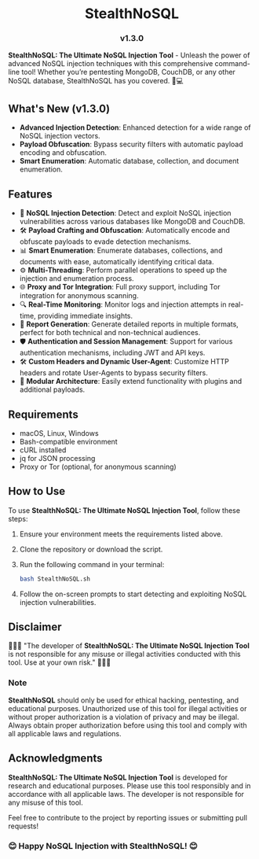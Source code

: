 <h1 align="center">StealthNoSQL</h1>
<h3 align="center">v1.3.0</h3>

**StealthNoSQL: The Ultimate NoSQL Injection Tool** - Unleash the power of advanced NoSQL injection techniques with this comprehensive command-line tool! Whether you’re pentesting MongoDB, CouchDB, or any other NoSQL database, StealthNoSQL has you covered. 🚀💻

## What's New (v1.3.0)

- **Advanced Injection Detection**: Enhanced detection for a wide range of NoSQL injection vectors.
- **Payload Obfuscation**: Bypass security filters with automatic payload encoding and obfuscation.
- **Smart Enumeration**: Automatic database, collection, and document enumeration.

## Features

- 💉 **NoSQL Injection Detection**: Detect and exploit NoSQL injection vulnerabilities across various databases like MongoDB and CouchDB.
- 🛠️ **Payload Crafting and Obfuscation**: Automatically encode and obfuscate payloads to evade detection mechanisms.
- 📊 **Smart Enumeration**: Enumerate databases, collections, and documents with ease, automatically identifying critical data.
- ⚙️ **Multi-Threading**: Perform parallel operations to speed up the injection and enumeration process.
- 🌐 **Proxy and Tor Integration**: Full proxy support, including Tor integration for anonymous scanning.
- 🔍 **Real-Time Monitoring**: Monitor logs and injection attempts in real-time, providing immediate insights.
- 📄 **Report Generation**: Generate detailed reports in multiple formats, perfect for both technical and non-technical audiences.
- 🛡️ **Authentication and Session Management**: Support for various authentication mechanisms, including JWT and API keys.
- 🛠️ **Custom Headers and Dynamic User-Agent**: Customize HTTP headers and rotate User-Agents to bypass security filters.
- 🧩 **Modular Architecture**: Easily extend functionality with plugins and additional payloads.

## Requirements

- macOS, Linux, Windows
- Bash-compatible environment
- cURL installed
- jq for JSON processing
- Proxy or Tor (optional, for anonymous scanning)

## How to Use

To use **StealthNoSQL: The Ultimate NoSQL Injection Tool**, follow these steps:

1. Ensure your environment meets the requirements listed above.
2. Clone the repository or download the script.
3. Run the following command in your terminal:

   ```bash
   bash StealthNoSQL.sh
   ```

4. Follow the on-screen prompts to start detecting and exploiting NoSQL injection vulnerabilities.

## Disclaimer

🌟🌟🌟 "The developer of **StealthNoSQL: The Ultimate NoSQL Injection Tool** is not responsible for any misuse or illegal activities conducted with this tool. Use at your own risk." 🌟🌟🌟

### Note

**StealthNoSQL** should only be used for ethical hacking, pentesting, and educational purposes. Unauthorized use of this tool for illegal activities or without proper authorization is a violation of privacy and may be illegal. Always obtain proper authorization before using this tool and comply with all applicable laws and regulations.

## Acknowledgments

**StealthNoSQL: The Ultimate NoSQL Injection Tool** is developed for research and educational purposes. Please use this tool responsibly and in accordance with all applicable laws. The developer is not responsible for any misuse of this tool.

Feel free to contribute to the project by reporting issues or submitting pull requests!

### 😊 Happy NoSQL Injection with StealthNoSQL! 😊
